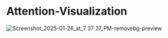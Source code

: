 # Attention-Visualization

![Screenshot_2025-01-26_at_7 37 37_PM-removebg-preview](https://github.com/user-attachments/assets/035d8ae9-22fe-4f7c-91e8-bc351d0cedb0)

